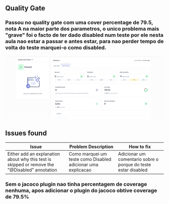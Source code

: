 ## Quality Gate

### Passou no quality gate com uma cover percentage de 79.5, nota A na maior parte dos parametros, o unico problema mais "grave" foi o facto de ter dado disabled num teste por ele nesta aula nao estar a passar e antes estar, para nao perder tempo de volta do teste marquei-o como disabled.
![analysis.png](analysis.png)

## Issues found

 |        Issue      |    Problem Description  | How to fix    |
 | ----------------- | ----------------------- | ------------- |
 | Either add an explanation about why this test is skipped or remove the "@Disabled" annotation | Como marquei um teste como Disabled adicionar uma explicacao | Adicionar um comentario sobre o porque do teste estar disabled
 

### Sem o jacoco plugin nao tinha percentagem de coverage nenhuma, apos adicionar o plugin do jacoco obtive coverage de 79.5%